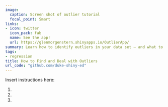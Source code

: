```yaml
---
image:
  caption: Screen shot of outlier tutorial
  focal_point: Smart
links:
- icon: twitter
  icon_pack: fab
  name: See the app!
  url: https://glenmorgenstern.shinyapps.io/OutlierApp/
summary: Learn how to identify outliers in your data set — and what to do once you've found them.
tags:
- regression
title: How to Find and Deal with Outliers
url_code: "github.com/duke-shiny-ed"
---
```


Insert instructions here:

1.

2.

3.
